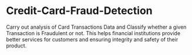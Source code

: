# Credit-Card-Fraud-Detection

Carry out analysis of Card Transactions Data and Classify whether a given Transaction is Fraudulent or not. This helps financial institutions provide better services for customers and ensuring integrity and safety of their product.
